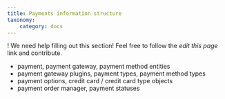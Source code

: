 ```yaml
---
title: Payments information structure
taxonomy:
    category: docs
---
```


! We need help filling out this section! Feel free to follow the *edit this page* link and contribute.

- payment, payment gateway, payment method entities
- payment gateway plugins, payment types, payment method types
- payment options, credit card / credit card type objects
- payment order manager, payment statuses
